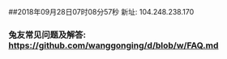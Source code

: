 ##2018年09月28日07时08分57秒 新址: 104.248.238.170
### 兔友常见问题及解答: https://github.com/wanggonging/d/blob/w/FAQ.md
